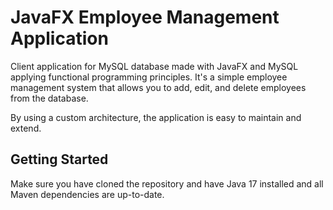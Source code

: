 # JavaFX Employee Management Application

Client application for MySQL database made with JavaFX and MySQL 
applying functional programming principles.
It's a simple employee management system that allows you to add, edit, 
and delete employees from the database.

By using a custom architecture, the application is easy to maintain 
and extend.

## Getting Started

Make sure you have cloned the repository and have Java 17 installed and 
all Maven dependencies are up-to-date.

